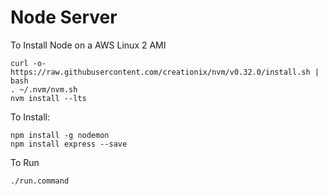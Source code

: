 # Node Server

To Install Node on a AWS Linux 2 AMI
```
curl -o- https://raw.githubusercontent.com/creationix/nvm/v0.32.0/install.sh | bash
. ~/.nvm/nvm.sh
nvm install --lts
```
To Install:
```
npm install -g nodemon
npm install express --save
```

To Run

```
./run.command
```
